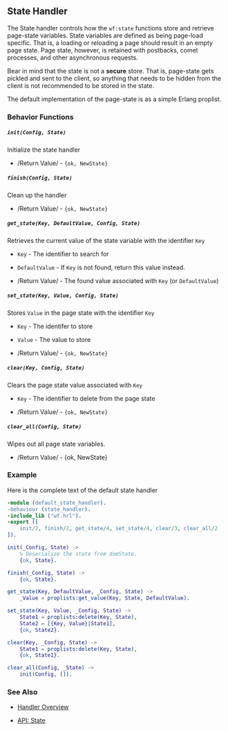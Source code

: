 

## State Handler

  The State handler controls how the `wf:state` functions store and retrieve
  page-state variables.  State variables are defined as being page-load
  specific. That is, a loading or reloading a page should result in an empty
  page state. Page state, however, is retained with postbacks, comet processes,
  and other asynchronous requests.

  Bear in mind that the state is not a **secure** store. That is, page-state gets
  pickled and sent to the client, so anything that needs to be hidden from the
  client is not recommended to be stored in the state.
 
  The default implementation of the page-state is as a simple Erlang proplist.

### Behavior Functions
 
##### `init(Config, State)`

  Initialize the state handler

 *  /Return Value/ - `{ok, NewState}` 

##### `finish(Config, State)`

  Clean up the handler

 *  /Return Value/ - `{ok, NewState}`
  
##### `get_state(Key, DefaultValue, Config, State)`
  
  Retrieves the current value of the state variable with the identifier `Key`

 *  `Key` - The identifier to search for

 *  `DefaultValue` - If `Key` is not found, return this value instead.

 *  /Return Value/ - The found value associated with `Key` (or `DefaultValue`)

##### `set_state(Key, Value, Config, State)`

  Stores `Value` in the page state with the identifier `Key`

 *  `Key` - The identifer to store

 *  `Value` - The value to store

 *  /Return Value/ - `{ok, NewState}`

##### `clear(Key, Config, State)`

  Clears the page state value associated with `Key`

 *  `Key` - The identifier to delete from the page state

 *  /Return Value/ - `{ok, NewState}`

##### `clear_all(Config, State)`

  Wipes out all page state variables.

 *  /Return Value/ - {ok, NewState}

### Example

Here is the complete text of the default state handler

```erlang
-module (default_state_handler).
-behaviour (state_handler).
-include_lib ("wf.hrl").
-export ([
    init/2, finish/2, get_state/4, set_state/4, clear/3, clear_all/2
]).

init(_Config, State) ->
    % Deserialize the state from domState.
    {ok, State}.

finish(_Config, State) ->
    {ok, State}.

get_state(Key, DefaultValue, _Config, State) ->
    _Value = proplists:get_value(Key, State, DefaultValue).

set_state(Key, Value, _Config, State) ->
    State1 = proplists:delete(Key, State),
    State2 = [{Key, Value}|State1],
    {ok, State2}.

clear(Key, _Config, State) ->
    State1 = proplists:delete(Key, State),
    {ok, State1}.

clear_all(Config, _State) ->
    init(Config, []).

```


### See Also

 *  [Handler Overview](../handlers.html)

 *  [API: State](../api.html#sec-8)
